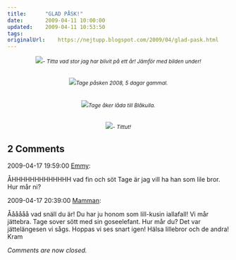 ```yaml
---
title:		"GLAD PÅSK!"
date:		2009-04-11 10:00:00
updated:	2009-04-11 10:53:50
tags: 	
originalUrl:	https://nejtupp.blogspot.com/2009/04/glad-pask.html
---
```


<div style="text-align: center;"><img src="../../../../img/p%C3%A5sk2.jpg"><span style="font-size:85%;"><span style="font-style: italic;">- Titta vad stor jag har blivit på ett år! Jämför med bilden under!<br><br><br></span></span><div style="text-align: center;"><img src="../../../../img/Tage_p%C3%A5sk%C3%A4gg1.jpg"><span style="font-size:85%;"><span style="font-style: italic;">Tage påsken 2008, 5 dagar gammal.</span></span><br><br></div><span style="font-size:85%;"><span style="font-style: italic;"><br></span></span></div><div style="text-align: center;"><img src="../../../../img/_MG_1892_1024pix.jpg"><span style="font-size:85%;"><span style="font-style: italic;">Tage åker låda till Blåkulla.<br><br><br></span></span></div><div style="text-align: center;"><img src="../../../../img/_MG_1943_1024pix.jpg"><span style="font-size:85%;"><span style="font-style: italic;">- Tittut!</span> </span></div>

<div class="comments">
	<div class="comments-header"><h2>2 Comments</h2></div>
	<div class="comments-body">
			<div class="comment" id="comment-325245993182808334">
				<p class="comment-header">
					<date datetime="2009-04-17T19:59:00.000+02:00">2009-04-17 19:59:00</date> 
					<a href="undefined" rel="nofollow">Emmy</a>:
				</p>
				<div class="comment-content"><p>ÅHHHHHHHHHHHHH vad fin och söt Tage är jag vill ha han som lile bror. Hur mår ni?</p></div>
				<div class="comment-footer"></div>
			</div>
			<div class="comment" id="comment-4431714614714019870">
				<p class="comment-header">
					<date datetime="2009-04-17T20:39:00.000+02:00">2009-04-17 20:39:00</date> 
					<a href="https://www.blogger.com/profile/15863123892860534613" rel="nofollow">Mamman</a>:
				</p>
				<div class="comment-content"><p>Åååååå vad snäll du är! Du har ju honom som lill-kusin iallafall! Vi mår jättebra. Tage sover sött med sin goseelefant. Hur mår du? Det var jättelängesen vi sågs. Hoppas vi ses snart igen! Hälsa lillebror och de andra! Kram</p></div>
				<div class="comment-footer"></div>
			</div></div>
	<p class="comments-footer"><em>Comments are now closed.</em></p>
</div>